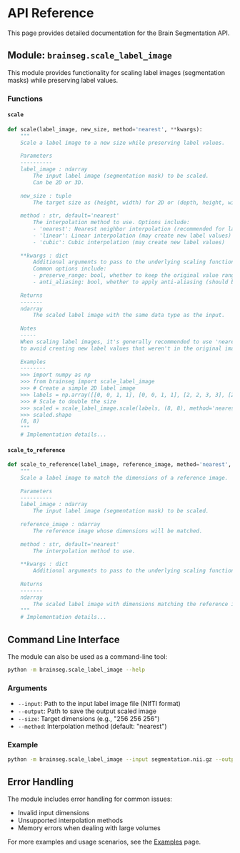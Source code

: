 # API Reference

This page provides detailed documentation for the Brain Segmentation API.

## Module: `brainseg.scale_label_image`

This module provides functionality for scaling label images (segmentation masks) while preserving label values.

### Functions

#### `scale`

```python
def scale(label_image, new_size, method='nearest', **kwargs):
    """
    Scale a label image to a new size while preserving label values.
    
    Parameters
    ----------
    label_image : ndarray
        The input label image (segmentation mask) to be scaled.
        Can be 2D or 3D.
    
    new_size : tuple
        The target size as (height, width) for 2D or (depth, height, width) for 3D.
    
    method : str, default='nearest'
        The interpolation method to use. Options include:
        - 'nearest': Nearest neighbor interpolation (recommended for label images)
        - 'linear': Linear interpolation (may create new label values)
        - 'cubic': Cubic interpolation (may create new label values)
    
    **kwargs : dict
        Additional arguments to pass to the underlying scaling function.
        Common options include:
        - preserve_range: bool, whether to keep the original value range
        - anti_aliasing: bool, whether to apply anti-aliasing (should be False for label images)
    
    Returns
    -------
    ndarray
        The scaled label image with the same data type as the input.
    
    Notes
    -----
    When scaling label images, it's generally recommended to use 'nearest' interpolation
    to avoid creating new label values that weren't in the original image.
    
    Examples
    --------
    >>> import numpy as np
    >>> from brainseg import scale_label_image
    >>> # Create a simple 2D label image
    >>> labels = np.array([[0, 0, 1, 1], [0, 0, 1, 1], [2, 2, 3, 3], [2, 2, 3, 3]])
    >>> # Scale to double the size
    >>> scaled = scale_label_image.scale(labels, (8, 8), method='nearest')
    >>> scaled.shape
    (8, 8)
    """
    # Implementation details...
```

#### `scale_to_reference`

```python
def scale_to_reference(label_image, reference_image, method='nearest', **kwargs):
    """
    Scale a label image to match the dimensions of a reference image.
    
    Parameters
    ----------
    label_image : ndarray
        The input label image (segmentation mask) to be scaled.
    
    reference_image : ndarray
        The reference image whose dimensions will be matched.
    
    method : str, default='nearest'
        The interpolation method to use.
    
    **kwargs : dict
        Additional arguments to pass to the underlying scaling function.
    
    Returns
    -------
    ndarray
        The scaled label image with dimensions matching the reference image.
    """
    # Implementation details...
```

## Command Line Interface

The module can also be used as a command-line tool:

```bash
python -m brainseg.scale_label_image --help
```

### Arguments

- `--input`: Path to the input label image file (NIfTI format)
- `--output`: Path to save the output scaled image
- `--size`: Target dimensions (e.g., "256 256 256")
- `--method`: Interpolation method (default: "nearest")

### Example

```bash
python -m brainseg.scale_label_image --input segmentation.nii.gz --output scaled.nii.gz --size 128 128 128
```

## Error Handling

The module includes error handling for common issues:

- Invalid input dimensions
- Unsupported interpolation methods
- Memory errors when dealing with large volumes

For more examples and usage scenarios, see the [Examples](examples.md) page.
